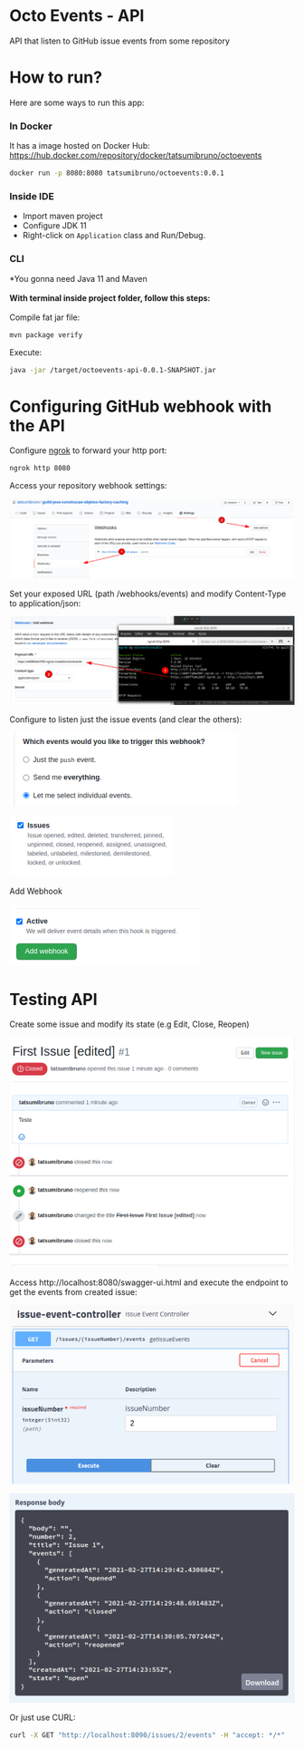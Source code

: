 # Octo Events - API
API that listen to GitHub issue events from some repository

# How to run?
Here are some ways to run this app:

### In Docker
It has a image hosted on Docker Hub:
https://hub.docker.com/repository/docker/tatsumibruno/octoevents
```bash
docker run -p 8080:8080 tatsumibruno/octoevents:0.0.1
```

### Inside IDE
* Import maven project
* Configure JDK 11
* Right-click on `Application` class and Run/Debug.

### CLI
*You gonna need Java 11 and Maven
<br>
<br>
<b>With terminal inside project folder, follow this steps:</b>
<br>
<br>
Compile fat jar file:
```bash
mvn package verify
```
Execute:
```bash
java -jar /target/octoevents-api-0.0.1-SNAPSHOT.jar
```

# Configuring GitHub webhook with the API
Configure [ngrok](https://ngrok.com/docs) to forward your http port:
```bash
ngrok http 8080
```
Access your repository webhook settings:

![webhook settings](./docs/img-1.png)

Set your exposed URL (path /webhooks/events) and modify Content-Type to application/json:

![webhook settings](./docs/img-2.png)

Configure to listen just the issue events (and clear the others):

![webhook settings](./docs/img-3.png)

![webhook settings](./docs/img-4.png)

Add Webhook

![webhook settings](./docs/img-5.png)

# Testing API
Create some issue and modify its state (e.g Edit, Close, Reopen)

![webhook settings](./docs/img-6.png)

Access http://localhost:8080/swagger-ui.html and execute the endpoint to get the events from created issue:

![webhook settings](./docs/img-7.png)

![webhook settings](./docs/img-8.png)

Or just use CURL:
```bash
curl -X GET "http://localhost:8090/issues/2/events" -H "accept: */*"
```
